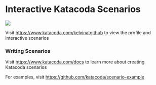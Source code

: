# Interactive Katacoda Scenarios

[![](http://shields.katacoda.com/katacoda/kelvinatgithub/count.svg)](https://www.katacoda.com/kelvinatgithub "Get your profile on Katacoda.com")

Visit https://www.katacoda.com/kelvinatgithub to view the profile and interactive scenarios

### Writing Scenarios
Visit https://www.katacoda.com/docs to learn more about creating Katacoda scenarios

For examples, visit https://github.com/katacoda/scenario-example

